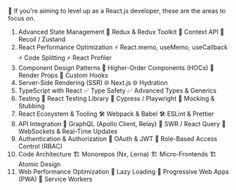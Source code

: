 🚀 If you're aiming to level up as a React.js developer, these are the areas to focus on.

1. Advanced State Management
 🔹 Redux & Redux Toolkit
 🔹 Context API
 🔹 Recoil / Zustand
2. React Performance Optimization
 ⚡ React.memo, useMemo, useCallback
 ⚡ Code Splitting
 ⚡ React Profiler
3. Component Design Patterns
 🧩 Higher-Order Components (HOCs)
 🧩 Render Props
 🧩 Custom Hooks
4. Server-Side Rendering (SSR)
 🌐 Next.js
 🌐 Hydration
5. TypeScript with React
 ✅ Type Safety
 ✅ Advanced Types & Generics
6. Testing
 🧪 React Testing Library
 🧪 Cypress / Playwright
 🧪 Mocking & Stubbing
7. React Ecosystem & Tooling
 🛠 Webpack & Babel
 🛠 ESLint & Prettier
8. API Integration
 🔗 GraphQL (Apollo Client, Relay)
 🔗 SWR / React Query
 🔗 WebSockets & Real-Time Updates
9. Authentication & Authorization
 🔐 OAuth & JWT
 🔐 Role-Based Access Control (RBAC)
10. Code Architecture
 🏗 Monorepos (Nx, Lerna)
 🏗 Micro-Frontends
 🏗 Atomic Design
11. Web Performance Optimization
 🚀 Lazy Loading
 🚀 Progressive Web Apps (PWA)
 🚀 Service Workers